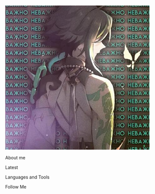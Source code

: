 ![Header](https://github.com/aTETaGod/atetagod/blob/main/assets/152629386.jpg)

About me

Latest

Languages and Tools

Follow Me